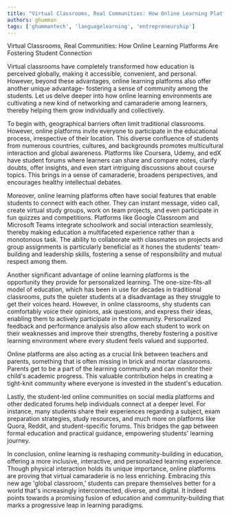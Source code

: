 ```yaml
---
title: "Virtual Classrooms, Real Communities: How Online Learning Platforms Are Fostering Student Connection"  # Wrap the title in double quotes
authors: ghumman
tags: ['ghummantech', 'languagelearning', 'entrepreneurship']
---
```


Virtual Classrooms, Real Communities: How Online Learning Platforms Are Fostering Student Connection
<!-- truncate -->

Virtual classrooms have completely transformed how education is perceived globally, making it accessible, convenient, and personal. However, beyond these advantages, online learning platforms also offer another unique advantage- fostering a sense of community among the students. Let us delve deeper into how online learning environments are cultivating a new kind of networking and camaraderie among learners, thereby helping them grow individually and collectively.

To begin with, geographical barriers often limit traditional classrooms. However, online platforms invite everyone to participate in the educational process, irrespective of their location. This diverse confluence of students from numerous countries, cultures, and backgrounds promotes multicultural interaction and global awareness. Platforms like Coursera, Udemy, and edX have student forums where learners can share and compare notes, clarify doubts, offer insights, and even start intriguing discussions about course topics. This brings in a sense of camaraderie, broadens perspectives, and encourages healthy intellectual debates.

Moreover, online learning platforms often have social features that enable students to connect with each other. They can instant message, video call, create virtual study groups, work on team projects, and even participate in fun quizzes and competitions. Platforms like Google Classroom and Microsoft Teams integrate schoolwork and social interaction seamlessly, thereby making education a multifaceted experience rather than a monotonous task. The ability to collaborate with classmates on projects and group assignments is particularly beneficial as it hones the students' team-building and leadership skills, fostering a sense of responsibility and mutual respect among them.

Another significant advantage of online learning platforms is the opportunity they provide for personalized learning. The one-size-fits-all model of education, which has been in use for decades in traditional classrooms, puts the quieter students at a disadvantage as they struggle to get their voices heard. However, in online classrooms, shy students can comfortably voice their opinions, ask questions, and express their ideas, enabling them to actively participate in the community. Personalized feedback and performance analysis also allow each student to work on their weaknesses and improve their strengths, thereby fostering a positive learning environment where every student feels valued and supported.

Online platforms are also acting as a crucial link between teachers and parents, something that is often missing in brick and mortar classrooms. Parents get to be a part of the learning community and can monitor their child's academic progress. This valuable contribution helps in creating a tight-knit community where everyone is invested in the student's education.

Lastly, the student-led online communities on social media platforms and other dedicated forums help individuals connect at a deeper level. For instance, many students share their experiences regarding a subject, exam preparation strategies, study resources, and much more on platforms like Quora, Reddit, and student-specific forums. This bridges the gap between formal education and practical guidance, empowering students' learning journey.

In conclusion, online learning is reshaping community-building in education, offering a more inclusive, interactive, and personalized learning experience. Though physical interaction holds its unique importance, online platforms are proving that virtual camaraderie is no less enriching. Embracing this new age 'global classroom,' students can prepare themselves better for a world that's increasingly interconnected, diverse, and digital. It indeed points towards a promising fusion of education and community-building that marks a progressive leap in learning paradigms.
